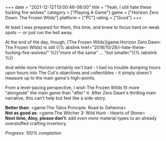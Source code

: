 +++
date = "2021-12-12T13:00:46-08:00"
title = "Yeah, I still hate these fucking fire wolves"
category = ["Playing A Game"]
game = ["Horizon Zero Dawn: The Frozen Wilds"]
platform = ["PC"]
rating = ["Good"]
+++

At least I was prepared for them, this time, and knew to focus hard on weak spots -- or just run the hell away.

At the end of the day, though, [The Frozen Wilds](game:Horizon Zero Dawn: The Frozen Wilds) is still {{% abslink href="2018/10/28/i-hate-these-fucking-fire-wolves/" %}}"more of the same" ... "but smaller."{{% /abslink %}}

And while more Horizon certainly isn't bad - I had no trouble dumping hours upon hours into The Cut's objectives and collectibles - it simply doesn't measure up to the main game's high-points.

From a level-pacing perspective, I wish The Frozen Wilds fit more "alongside" the main game than "after" it.  After Zero Dawn's thrilling main narrative, this can't help but feel like a side-story.

<b>Better than</b>: <game:The Talos Principle: Road to Gehenna>  
<b>Not as good as</b>: <game:The Witcher 3: Wild Hunt - Hearts of Stone>  
<b>Next time, Aloy, please don't</b>: add <i>even more</i> material types to an already overstuffed crafting inventory.

<i>Progress: 100% completion</i>
